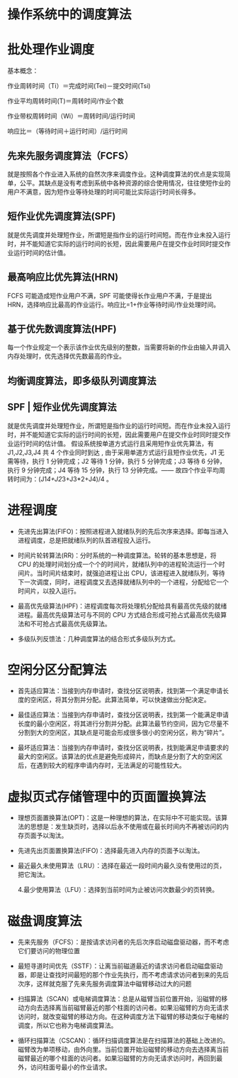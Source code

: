 # 操作系统中的调度算法

# 批处理作业调度

基本概念：

作业周转时间（Ti）＝完成时间(Tei)－提交时间(Tsi)

作业平均周转时间(T)＝周转时间/作业个数

作业带权周转时间（Wi）＝周转时间/运行时间

响应比＝（等待时间＋运行时间）/运行时间

## 先来先服务调度算法（FCFS）

就是按照各个作业进入系统的自然次序来调度作业。这种调度算法的优点是实现简单，公平。其缺点是没有考虑到系统中各种资源的综合使用情况，往往使短作业的用户不满意，因为短作业等待处理的时间可能比实际运行时间长得多。

## 短作业优先调度算法(SPF)

就是优先调度并处理短作业，所谓短是指作业的运行时间短。而在作业未投入运行时，并不能知道它实际的运行时间的长短，因此需要用户在提交作业时同时提交作业运行时间的估计值。

## 最高响应比优先算法(HRN)

FCFS 可能造成短作业用户不满，SPF 可能使得长作业用户不满，于是提出 HRN，选择响应比最高的作业运行。响应比=1+作业等待时间/作业处理时间。

## 基于优先数调度算法(HPF)

每一个作业规定一个表示该作业优先级别的整数，当需要将新的作业由输入井调入内存处理时，优先选择优先数最高的作业。

## 均衡调度算法，即多级队列调度算法

## SPF | 短作业优先调度算法

就是优先调度并处理短作业，所谓短是指作业的运行时间短。而在作业未投入运行时，并不能知道它实际的运行时间的长短，因此需要用户在提交作业时同时提交作业运行时间的估计值。 假设系统按单道方式运行且采用短作业优先算法，有 J1,J2,J3,J4 共 4 个作业同时到达 , 由于采用单道方式运行且短作业优先，J1 无需等待，执行 1 分钟完成；J2 等待 1 分钟，执行 5 分钟完成；J3 等待 6 分钟，执行 9 分钟完成；J4 等待 15 分钟，执行 13 分钟完成。—— 故四个作业平均周转时间为：(J1*4+J2*3+J3\*2+J4)/4 。

# 进程调度

- 先进先出算法(FIFO)：按照进程进入就绪队列的先后次序来选择。即每当进入进程调度，总是把就绪队列的队首进程投入运行。

- 时间片轮转算法(RR)：分时系统的一种调度算法。轮转的基本思想是，将 CPU 的处理时间划分成一个个的时间片，就绪队列中的进程轮流运行一个时间片。当时间片结束时，就强迫进程让出 CPU，该进程进入就绪队列，等待下一次调度，同时，进程调度又去选择就绪队列中的一个进程，分配给它一个时间片，以投入运行。

- 最高优先级算法(HPF)：进程调度每次将处理机分配给具有最高优先级的就绪进程。最高优先级算法可与不同的 CPU 方式结合形成可抢占式最高优先级算法和不可抢占式最高优先级算法。

- 多级队列反馈法：几种调度算法的结合形式多级队列方式。

# 空闲分区分配算法

- 首先适应算法：当接到内存申请时，查找分区说明表，找到第一个满足申请长度的空闲区，将其分割并分配。此算法简单，可以快速做出分配决定。

- 最佳适应算法：当接到内存申请时，查找分区说明表，找到第一个能满足申请长度的最小空闲区，将其进行分割并分配。此算法最节约空间，因为它尽量不分割到大的空闲区，其缺点是可能会形成很多很小的空闲分区，称为“碎片”。

- 最坏适应算法：当接到内存申请时，查找分区说明表，找到能满足申请要求的最大的空闲区。该算法的优点是避免形成碎片，而缺点是分割了大的空闲区后，在遇到较大的程序申请内存时，无法满足的可能性较大。

# 虚拟页式存储管理中的页面置换算法

- 理想页面置换算法(OPT)：这是一种理想的算法，在实际中不可能实现。该算法的思想是：发生缺页时，选择以后永不使用或在最长时间内不再被访问的内存页面予以淘汰。

- 先进先出页面置换算法(FIFO)：选择最先进入内存的页面予以淘汰。

- 最近最久未使用算法（LRU）：选择在最近一段时间内最久没有使用过的页，把它淘汰。

  4.最少使用算法（LFU）：选择到当前时间为止被访问次数最少的页转换。

# 磁盘调度算法

- 先来先服务（FCFS）：是按请求访问者的先后次序启动磁盘驱动器，而不考虑它们要访问的物理位置

- 最短寻道时间优先（SSTF）：让离当前磁道最近的请求访问者启动磁盘驱动器，即是让查找时间最短的那个作业先执行，而不考虑请求访问者到来的先后次序，这样就克服了先来先服务调度算法中磁臂移动过大的问题

- 扫描算法（SCAN）或电梯调度算法：总是从磁臂当前位置开始，沿磁臂的移动方向去选择离当前磁臂最近的那个柱面的访问者。如果沿磁臂的方向无请求访问时，就改变磁臂的移动方向。在这种调度方法下磁臂的移动类似于电梯的调度，所以它也称为电梯调度算法。

- 循环扫描算法（CSCAN）：循环扫描调度算法是在扫描算法的基础上改进的。磁臂改为单项移动，由外向里。当前位置开始沿磁臂的移动方向去选择离当前磁臂最近的哪个柱面的访问者。如果沿磁臂的方向无请求访问时，再回到最外，访问柱面号最小的作业请求。
